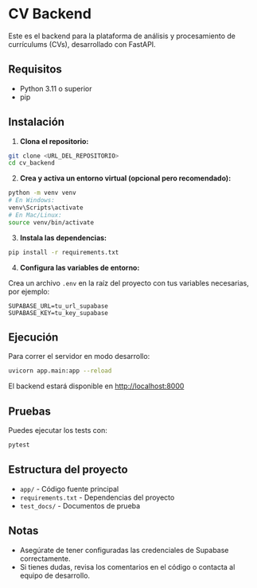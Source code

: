 # CV Backend

Este es el backend para la plataforma de análisis y procesamiento de currículums (CVs), desarrollado con FastAPI.

## Requisitos

- Python 3.11 o superior
- pip

## Instalación

1. **Clona el repositorio:**

```bash
git clone <URL_DEL_REPOSITORIO>
cd cv_backend
```

2. **Crea y activa un entorno virtual (opcional pero recomendado):**

```bash
python -m venv venv
# En Windows:
venv\Scripts\activate
# En Mac/Linux:
source venv/bin/activate
```

3. **Instala las dependencias:**

```bash
pip install -r requirements.txt
```

4. **Configura las variables de entorno:**

Crea un archivo `.env` en la raíz del proyecto con tus variables necesarias, por ejemplo:

```
SUPABASE_URL=tu_url_supabase
SUPABASE_KEY=tu_key_supabase
```

## Ejecución

Para correr el servidor en modo desarrollo:

```bash
uvicorn app.main:app --reload
```

El backend estará disponible en [http://localhost:8000](http://localhost:8000)

## Pruebas

Puedes ejecutar los tests con:

```bash
pytest
```

## Estructura del proyecto

- `app/` - Código fuente principal
- `requirements.txt` - Dependencias del proyecto
- `test_docs/` - Documentos de prueba

## Notas

- Asegúrate de tener configuradas las credenciales de Supabase correctamente.
- Si tienes dudas, revisa los comentarios en el código o contacta al equipo de desarrollo.
